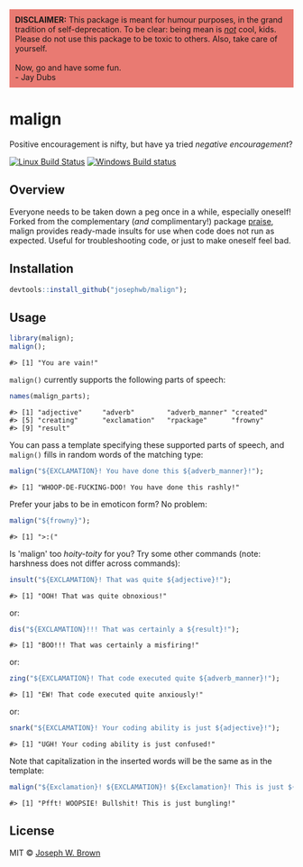 


<div style="background-color:rgba(233, 122, 114, 1); middle; padding:10px 10px;">
<b>DISCLAIMER:</b> This package is meant for humour purposes, in the grand tradition
of self-deprecation. To be clear: being mean is <u><i>not</i></u> cool, kids. Please do
not use this package to be toxic to others. Also, take care of yourself.<br/><br/>
Now, go and have some fun.<br/>
- Jay Dubs
</div>

# malign
Positive encouragement is nifty, but have ya tried _negative encouragement_?

[![Linux Build Status](https://travis-ci.com/josephwb/malign.svg?branch=master)](https://travis-ci.com/josephwb/malign)
[![Windows Build status](https://ci.appveyor.com/api/projects/status/github/josephwb/malign?svg=true)](https://ci.appveyor.com/project/josephwb/malign)



## Overview
Everyone needs to be taken down a peg once in a while, especially oneself! Forked
from the complementary (_and_ complimentary!) package [praise](https://github.com/rladies/praise), malign provides
ready-made insults for use when code does not run as expected. Useful for
troubleshooting code, or just to make oneself feel bad.

## Installation


```r
devtools::install_github("josephwb/malign");
```

## Usage


```r
library(malign);
malign();
```

```
#> [1] "You are vain!"
```

`malign()` currently supports the following parts of speech:


```r
names(malign_parts);
```

```
#> [1] "adjective"     "adverb"        "adverb_manner" "created"      
#> [5] "creating"      "exclamation"   "rpackage"      "frowny"       
#> [9] "result"
```

You can pass a template specifying these supported parts of speech, and
`malign()` fills in random words of the matching type:


```r
malign("${EXCLAMATION}! You have done this ${adverb_manner}!");
```

```
#> [1] "WHOOP-DE-FUCKING-DOO! You have done this rashly!"
```

Prefer your jabs to be in emoticon form? No problem:


```r
malign("${frowny}");
```

```
#> [1] ">:("
```

Is 'malign' too _hoity-toity_ for you? Try some other commands (note: harshness
does not differ across commands):


```r
insult("${EXCLAMATION}! That was quite ${adjective}!");
```

```
#> [1] "OOH! That was quite obnoxious!"
```

or:


```r
dis("${EXCLAMATION}!!! That was certainly a ${result}!");
```

```
#> [1] "BOO!!! That was certainly a misfiring!"
```

or:


```r
zing("${EXCLAMATION}! That code executed quite ${adverb_manner}!");
```

```
#> [1] "EW! That code executed quite anxiously!"
```

or:


```r
snark("${EXCLAMATION}! Your coding ability is just ${adjective}!");
```

```
#> [1] "UGH! Your coding ability is just confused!"
```

Note that capitalization in the inserted words will be the same as in the template:


```r
malign("${Exclamation}! ${EXCLAMATION}! ${Exclamation}! This is just ${adjective}!");
```

```
#> [1] "Pfft! WOOPSIE! Bullshit! This is just bungling!"
```

## License

MIT © [Joseph W. Brown](https://github.com/josephwb)
